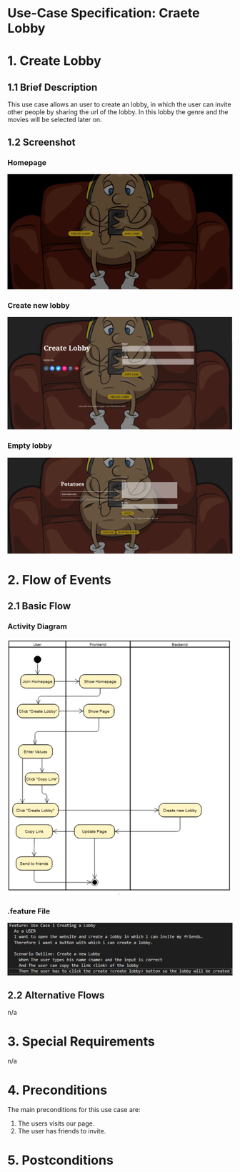 # Use-Case Specification: Craete Lobby

# 1. Create Lobby

## 1.1 Brief Description
This use case allows an user to create an lobby, in which the user can invite other people by sharing the url of the lobby. In this lobby the genre and the movies will be selected later on. 

## 1.2 Screenshot

### Homepage
![homepage](Screenshots/website-homepage.png)
### Create new lobby
![Create new lobby](Screenshots/website-create-lobby.png)
### Empty lobby
![Empty lobby](Screenshots/website-empty-lobby.png)

# 2. Flow of Events

## 2.1 Basic Flow

### Activity Diagram
![Activity Diagram](Screenshots/activity-diagram.PNG)

### .feature File
![.feature file](Screenshots/feature.PNG)


## 2.2 Alternative Flows
n/a

# 3. Special Requirements
n/a

# 4. Preconditions
The main preconditions for this use case are:

 1. The users visits our page.
 2. The user has friends to invite.

# 5. Postconditions
